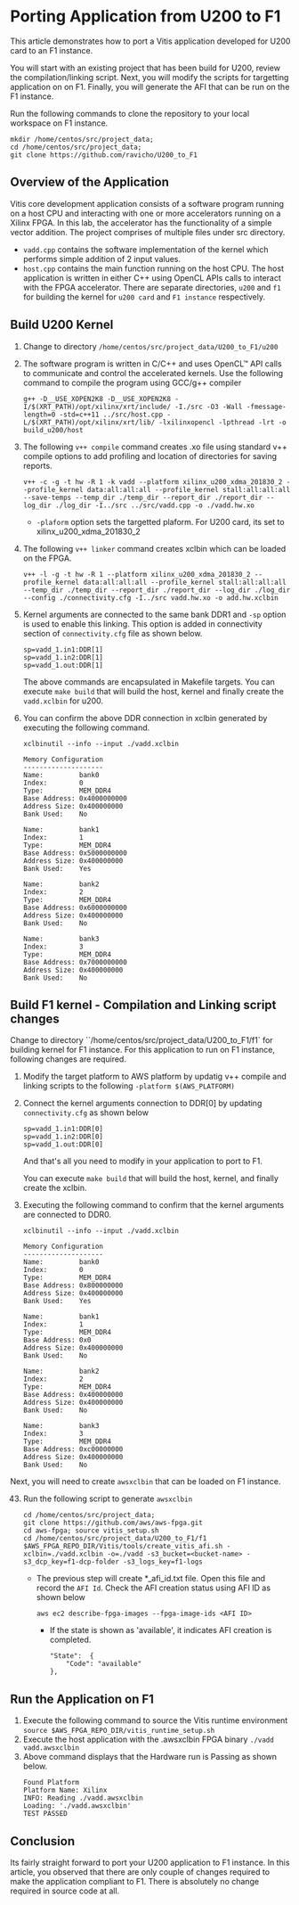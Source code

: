 # Porting Application from U200 to F1

This article demonstrates how to port a Vitis application developed for U200 card to an F1 instance. 

You will start with an existing project that has been build for U200, review the compilation/linking script. Next, you will modify the scripts for targetting application on on F1. Finally, you will generate the AFI that can be run on the F1 instance. 

Run the following commands to clone the repository to your local workspace on F1 instance. 

``` 
mkdir /home/centos/src/project_data;
cd /home/centos/src/project_data; 
git clone https://github.com/ravicho/U200_to_F1
```


## Overview of the Application 

Vitis core development application consists of a software program running on a host CPU and interacting with one or more accelerators running on a Xilinx FPGA. In this lab, the accelerator has the functionality of a simple vector addition. The project comprises of multiple files under src directory.
- `vadd.cpp` contains the software implementation of the kernel which performs simple addition of 2 input values. 
- `host.cpp` contains the main function running on the host CPU. The host application is written in either C++ using OpenCL APIs calls to interact with the FPGA accelerator.
There are separate directories, `u200` and `f1` for building the kernel for `u200 card` and `F1 instance` respectively. 

## Build U200 Kernel

1. Change to directory `/home/centos/src/project_data/U200_to_F1/u200`
2. The software program is written in C/C++ and uses OpenCL™ API calls to communicate and control the accelerated kernels. Use the following command to compile the program using GCC/g++ compiler

    ```g++ -D__USE_XOPEN2K8 -D__USE_XOPEN2K8 -I/$(XRT_PATH)/opt/xilinx/xrt/include/ -I./src -O3 -Wall -fmessage-length=0 -std=c++11 ../src/host.cpp -L/$(XRT_PATH)/opt/xilinx/xrt/lib/ -lxilinxopencl -lpthread -lrt -o build_u200/host```

2. The following `v++ compile` command creates .xo file using standard v++ compile options to add profiling and location of directories for saving reports. 
    
    ```v++ -c -g -t hw -R 1 -k vadd --platform xilinx_u200_xdma_201830_2 --profile_kernel data:all:all:all --profile_kernel stall:all:all:all --save-temps --temp_dir ./temp_dir --report_dir ./report_dir --log_dir ./log_dir -I../src ../src/vadd.cpp -o ./vadd.hw.xo```
    
    - `-plaform` option sets the targetted plaform. For U200 card, its set to xilinx_u200_xdma_201830_2

3. The following `v++ linker` command creates xclbin which can be loaded on the FPGA. 

    ```v++ -l -g -t hw -R 1 --platform xilinx_u200_xdma_201830_2 --profile_kernel data:all:all:all --profile_kernel stall:all:all:all --temp_dir ./temp_dir --report_dir ./report_dir --log_dir ./log_dir  --config ./connectivity.cfg -I../src vadd.hw.xo -o add.hw.xclbin```

4. Kernel arguments are connected to the same bank DDR1 and `-sp` option is used to enable this linking. This option is added in connectivity section of `connectivity.cfg` file as shown below.
    ```[connectivity]
    sp=vadd_1.in1:DDR[1]
    sp=vadd_1.in2:DDR[1]
    sp=vadd_1.out:DDR[1]
    ```
    The above commands are encapsulated in Makefile targets. You can execute ```make build``` that will build the host, kernel and finally create the `vadd.xclbin` for u200. 

5. You can confirm the above DDR connection in xclbin generated by executing the following command.
   
    ``` xclbinutil --info --input ./vadd.xclbin ```
    
    ```
    Memory Configuration
    --------------------
    Name:         bank0
    Index:        0
    Type:         MEM_DDR4
    Base Address: 0x4000000000
    Address Size: 0x400000000
    Bank Used:    No

    Name:         bank1
    Index:        1
    Type:         MEM_DDR4
    Base Address: 0x5000000000
    Address Size: 0x400000000
    Bank Used:    Yes

    Name:         bank2
    Index:        2
    Type:         MEM_DDR4
    Base Address: 0x6000000000
    Address Size: 0x400000000
    Bank Used:    No

    Name:         bank3
    Index:        3
    Type:         MEM_DDR4
    Base Address: 0x7000000000
    Address Size: 0x400000000
    Bank Used:    No
    ```
    
## Build F1 kernel - Compilation and Linking script changes 
Change to directory ``/home/centos/src/project_data/U200_to_F1/f1` for building kernel for F1 instance. For this application to run on F1 instance, following changes are required. 

1. Modify the target platform to AWS platform by updatig v++ compile and linking scripts to the following 
    `-platform $(AWS_PLATFORM)` 

2. Connect the kernel arguments connection to DDR[0] by updating `connectivity.cfg` as shown below
    ```[connectivity]
    sp=vadd_1.in1:DDR[0]
    sp=vadd_1.in2:DDR[0]
    sp=vadd_1.out:DDR[0]
    ```

    And that's all you need to modify in your application to port to F1. 
    
    You can execute ```make build``` that will build the host, kernel, and finally create the xclbin. 


3. Executing the following command to confirm that the kernel arguments are connected to DDR0. 
   
    ``` xclbinutil --info --input ./vadd.xclbin ```

    ```
    Memory Configuration
    --------------------
   Name:         bank0
   Index:        0
   Type:         MEM_DDR4
   Base Address: 0x800000000
   Address Size: 0x400000000
   Bank Used:    Yes

   Name:         bank1
   Index:        1
   Type:         MEM_DDR4
   Base Address: 0x0
   Address Size: 0x400000000
   Bank Used:    No

   Name:         bank2
   Index:        2
   Type:         MEM_DDR4
   Base Address: 0x400000000
   Address Size: 0x400000000
   Bank Used:    No

   Name:         bank3
   Index:        3
   Type:         MEM_DDR4
   Base Address: 0xc00000000
   Address Size: 0x400000000
   Bank Used:    No
    ```

Next, you will need to create `awsxclbin` that can be loaded on F1 instance.

43. Run the following script to generate `awsxclbin`

    ``` 
    cd /home/centos/src/project_data; 
    git clone https://github.com/aws/aws-fpga.git                                         
    cd aws-fpga; source vitis_setup.sh
    cd /home/centos/src/project_data/U200_to_F1/f1
    $AWS_FPGA_REPO_DIR/Vitis/tools/create_vitis_afi.sh -xclbin=./vadd.xclbin -o=./vadd -s3_bucket=<bucket-name> -s3_dcp_key=f1-dcp-folder -s3_logs_key=f1-logs 
    ```

    -   The previous step will create *_afi_id.txt file. Open this file and record the `AFI Id`. Check the AFI creation status using AFI ID as shown below

        ```aws ec2 describe-fpga-images --fpga-image-ids <AFI ID>```
        -   If the state is shown as 'available', it indicates AFI creation is completed.  

            ``` 
            "State":  {
                "Code": "available" 
            },
            ```

## Run the Application on F1

1. Execute the following command to source the Vitis runtime environment 
```source $AWS_FPGA_REPO_DIR/vitis_runtime_setup.sh```
2. Execute the host application with the .awsxclbin FPGA binary
``` ./vadd vadd.awsxclbin ``` 
3. Above command displays that the Hardware run is Passing as shown below.
    ```
    Found Platform
    Platform Name: Xilinx
    INFO: Reading ./vadd.awsxclbin
    Loading: './vadd.awsxclbin'
    TEST PASSED
    ```

## Conclusion 

Its fairly straight forward to port your U200 application to F1 instance. In this article, you observed that there are only couple of changes required to make the application compliant to F1. There is absolutely no change required in source code at all. 

